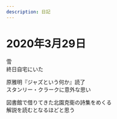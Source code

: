 ```yaml
---
description: 日記
---
```


# 2020年3月29日

雪  
終日自宅にいた

原雅明『ジャズという何か』読了  
スタンリー・クラークに意外な思い

図書館で借りてきた北園克衛の詩集をめくる  
解説を読むとなるほどと思う

  


